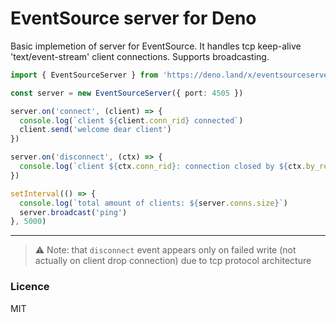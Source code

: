 # EventSource server for Deno

Basic implemetion of server for EventSource. It handles tcp keep-alive 'text/event-stream' client connections. Supports broadcasting.

```ts
import { EventSourceServer } from 'https://deno.land/x/eventsourceserver/mod.ts'

const server = new EventSourceServer({ port: 4505 })

server.on('connect', (client) => {
  console.log(`client ${client.conn_rid} connected`)
  client.send('welcome dear client')
})

server.on('disconnect', (ctx) => {
  console.log(`client ${ctx.conn_rid}: connection closed by ${ctx.by_remote ? 'remote' : 'server'}`)
})

setInterval(() => {
  console.log(`total amount of clients: ${server.conns.size}`)
  server.broadcast('ping')
}, 5000)
```

---

> ⚠️ Note: that `disconnect` event appears only on failed write (not actually on client drop connection) due to tcp protocol architecture

### Licence

MIT